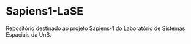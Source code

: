 # Sapiens1-LaSE
Repositório destinado ao projeto Sapiens-1 do Laboratório de Sistemas Espaciais da UnB.
